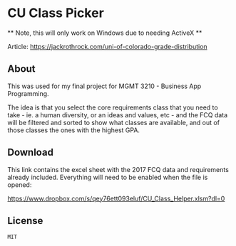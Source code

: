 # CU Class Picker

** Note, this will only work on Windows due to needing ActiveX **

Article: https://jackrothrock.com/uni-of-colorado-grade-distribution

## About
This was used for my final project for MGMT 3210 - Business App Programming. 

The idea is that you select the core requirements class that you need to take - ie. a human diversity, or an ideas and values, etc - and the FCQ data will be filtered and sorted to show what classes are available, and out of those classes the ones with the highest GPA. 

## Download
This link contains the excel sheet with the 2017 FCQ data and requirements already included. Everything will need to be enabled when the file is opened:

https://www.dropbox.com/s/qey76ett093eluf/CU_Class_Helper.xlsm?dl=0

## License
    MIT